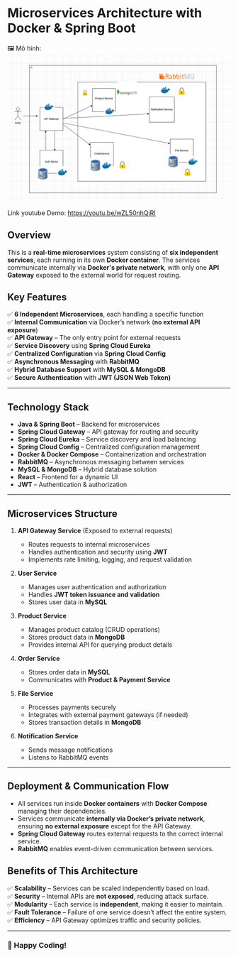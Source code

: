 # Microservices Architecture with Docker & Spring Boot

🖼️ Mô hình:  
![Giao diện ](auth_service.png)

Link youtube Demo: https://youtu.be/wZL50nhQjRI

## Overview

This is a **real-time microservices** system consisting of **six independent services**, each running in its own **Docker container**. The services communicate internally via **Docker's private network**, with only one **API Gateway** exposed to the external world for request routing.

## Key Features

✅ **6 Independent Microservices**, each handling a specific function  
✅ **Internal Communication** via Docker’s network (**no external API exposure**)  
✅ **API Gateway** – The only entry point for external requests  
✅ **Service Discovery** using **Spring Cloud Eureka**  
✅ **Centralized Configuration** via **Spring Cloud Config**  
✅ **Asynchronous Messaging** with **RabbitMQ**  
✅ **Hybrid Database Support** with **MySQL & MongoDB**  
✅ **Secure Authentication** with **JWT (JSON Web Token)**

---

## Technology Stack

- **Java & Spring Boot** – Backend for microservices
- **Spring Cloud Gateway** – API gateway for routing and security
- **Spring Cloud Eureka** – Service discovery and load balancing
- **Spring Cloud Config** – Centralized configuration management
- **Docker & Docker Compose** – Containerization and orchestration
- **RabbitMQ** – Asynchronous messaging between services
- **MySQL & MongoDB** – Hybrid database solution
- **React** – Frontend for a dynamic UI
- **JWT** – Authentication & authorization

---

## Microservices Structure

1. **API Gateway Service** (Exposed to external requests)

   - Routes requests to internal microservices
   - Handles authentication and security using **JWT**
   - Implements rate limiting, logging, and request validation

2. **User Service**

   - Manages user authentication and authorization
   - Handles **JWT token issuance and validation**
   - Stores user data in **MySQL**

3. **Product Service**

   - Manages product catalog (CRUD operations)
   - Stores product data in **MongoDB**
   - Provides internal API for querying product details

4. **Order Service**

   - Stores order data in **MySQL**
   - Communicates with **Product & Payment Service**

5. **File Service**

   - Processes payments securely
   - Integrates with external payment gateways (if needed)
   - Stores transaction details in **MongoDB**

6. **Notification Service**
   - Sends message notifications
   - Listens to RabbitMQ events

---

## Deployment & Communication Flow

- All services run inside **Docker containers** with **Docker Compose** managing their dependencies.
- Services communicate **internally via Docker’s private network**, ensuring **no external exposure** except for the API Gateway.
- **Spring Cloud Gateway** routes external requests to the correct internal service.
- **RabbitMQ** enables event-driven communication between services.

## Benefits of This Architecture

✅ **Scalability** – Services can be scaled independently based on load.  
✅ **Security** – Internal APIs are **not exposed**, reducing attack surface.  
✅ **Modularity** – Each service is **independent**, making it easier to maintain.  
✅ **Fault Tolerance** – Failure of one service doesn’t affect the entire system.  
✅ **Efficiency** – API Gateway optimizes traffic and security policies.

---

### 🚀 Happy Coding!
